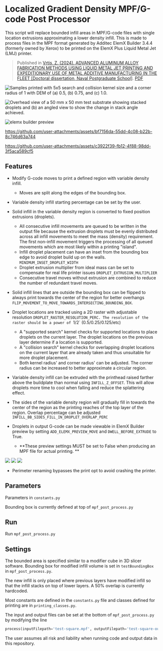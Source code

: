 # Localized Gradient Density MPF/G-code Post Processor

This script will replace bounded infill areas in MPF/G-code files with single location extrusions approximating a lower density infill. This is made to process files in the MPF format generated by Additec ElemX Builder 3.4.4 (formerly owned by Xerox) to be printed on the ElemX Plus Liquid Metal Jet (LMJ) printer.

> Published in [Vrtis, Z. (2024). ADVANCED ALUMINUM ALLOY FABRICATION METHODS USING LIQUID METAL JET PRINTING AND EXPEDITIONARY USE OF METAL ADDITIVE MANUFACTURING IN THE FLEET [Doctoral dissertation, Naval Postgraduate School]](https://hdl.handle.net/10945/73537). [PDF](assets/24Dec_Vrtis_Zachary.pdf)

![Samples printed with 5x5 search and collision kernel size and a corner radius of 1 with DEM of (a) 0.5, (b) 0.75, and (c) 1.0.](assets/85.png)

![Overhead view of a 50 mm x 50 mm test substrate showing stacked droplets and (b) an angled view to show the change in stack angle achieved. ](assets/82.png)

![elemx builder preview](assets/elemx-builder-preview-droplets-animation.gif)

https://github.com/user-attachments/assets/bf7156da-55dd-4c08-b22b-8c746d63a744

https://github.com/user-attachments/assets/c3922f39-fb12-4f88-98dd-3f5aca589cf5


## Features

- Modify G-code moves to print a defined region with variable density infill. 
  - Moves are split along the edges of the bounding box.

- Variable density infill starting percentage can be set by the user. 

- Solid infill in the variable density region is converted to fixed position extrusions (droplets).
  - All consecutive infill movements are queued to be written in the output file because the extrusion droplets must be evenly distributed across all infill movements to meet the mass (density) requirement. The first non-infill movement triggers the processing of all queued movements which are most likely within a printing "island".
  - Infill droplet placement can have an inset from the bounding box edge to avoid droplet build up on the walls. `MINIMUM_INSET_DROPLET_WIDTH`
  - Droplet extrusion multiplier from ideal mass can be set to compensate for real life printer issues `DROPLET_EXTRUSION_MULTIPLIER`
  - Consecutive travel moves without extrusion are combined to reduce the number of redundant travel moves. 

- Solid infill lines that are outside the bounding box can be flipped to always print towards the center of the region for better overhangs `FLIP_MOVEMENT_TO_MOVE_TOWARDS_INTERSECTING_BOUNDING_BOX`.

- Droplet locations are tracked using a 2D raster with adjustable resolution `DROPLET_RASTER_RESOLUTION_PERC. The resolution of the raster should be a power of `1/2` (0.5/0.25/0.125/etc)
  - A "supported search" kernel checks for supported locations to place droplets on the current layer. The droplet locations on the previous layer determine if a location is supported. 
  - A "collision search" kernel checks for overlapping droplet locations on the current layer that are already taken and thus unsuitable for more droplet placement. 
  - Both kernel radius' and corner radius' can be adjusted. The corner radius can be increased to better approximate a circular region.

- Variable density infill can be extruded with the printhead raised farther above the buildplate than normal using `INFILL_Z_OFFSET`. This will allow droplets more time to cool when falling and reduce the splattering effect.

- The sides of the variable density region will gradually fill in towards the center of the region as the printing reaches of the top layer of the region. Overlap percentage can be adjusted `INFILL_BB_SIDES_FILL_IN_DROPLET_OVERLAP_PERC`

- Droplets in output G-code can be made viewable in ElemX Builder preview by setting `ADD_ELEMX_PREVIEW_MOVE` and `DWELL_BEFORE_EXTRUDE` to True.
  - **These preview settings MUST be set to False when producing an MPF file for actual printing. **

![](assets/travel-preview-iso.png)
![](assets/pulse-distance-iso.png)
![](assets/pulse-distance-top.png)

- Perimeter renaming bypasses the print opt to avoid crashing the printer. 

## Parameters

Parameters in `constants.py`

Bounding box is currently defined at top of `mpf_post_process.py`

## Run

Run `mpf_post_process.py`

## Settings

The bounded area is specified similar to a modifier cube in 3D slicer software. Bounding box for modified infill volume is set in `testBoundingBox` in `mpf_post_process.py`.

The new infill is only placed where previous layers have modified infill so that the infill stacks on top of lower layers. A 50% overlap is currently hardcoded.

Most constants are defined in the `constants.py` file and classes defined for printing are in `printing_classes.py`.

The input and output files can be set at the bottom of `mpf_post_process.py` by modifying the line

```python
process(inputFilepath='test-square.mpf', outputFilepath='test-square-output.mpf')
```

The user assumes all risk and liability when running code and output data in this repository.
